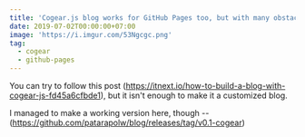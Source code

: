 ```yaml
---
title: 'Cogear.js blog works for GitHub Pages too, but with many obstacles.'
date: 2019-07-02T00:00:00+07:00
image: 'https://i.imgur.com/53Ngcgc.png'
tag:
  - cogear
  - github-pages
---
```


You can try to follow this post (<https://itnext.io/how-to-build-a-blog-with-cogear-js-fd45a6cfbde1>), but it isn't enough to make it a customized blog.

I managed to make a working version here, though -- (<https://github.com/patarapolw/blog/releases/tag/v0.1-cogear>)
